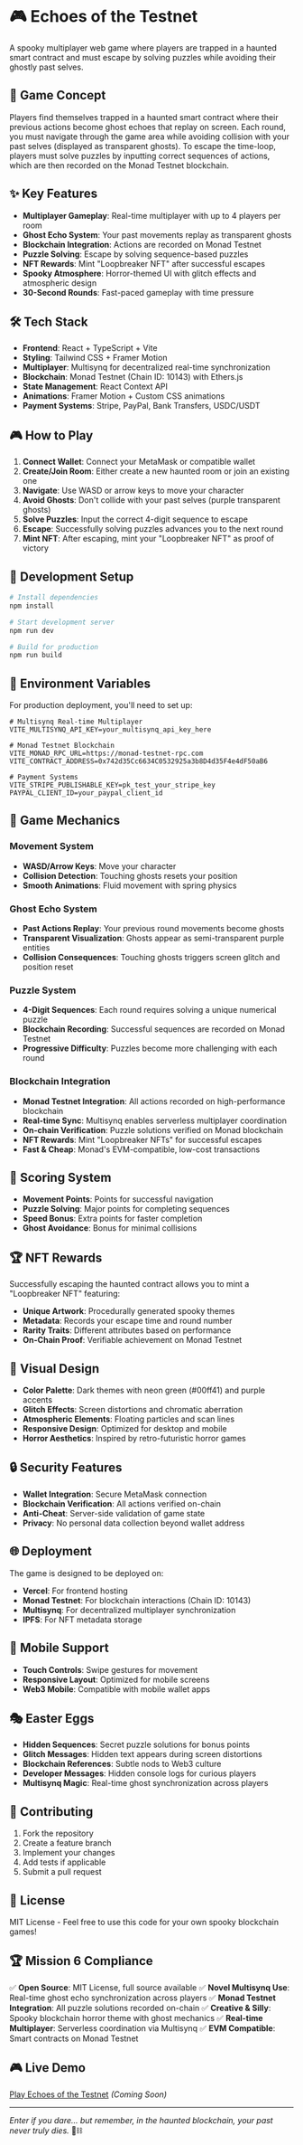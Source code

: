 # 🎮 Echoes of the Testnet

A spooky multiplayer web game where players are trapped in a haunted smart contract and must escape by solving puzzles while avoiding their ghostly past selves.

## 🎯 Game Concept

Players find themselves trapped in a haunted smart contract where their previous actions become ghost echoes that replay on screen. Each round, you must navigate through the game area while avoiding collision with your past selves (displayed as transparent ghosts). To escape the time-loop, players must solve puzzles by inputting correct sequences of actions, which are then recorded on the Monad Testnet blockchain.

## ✨ Key Features

- **Multiplayer Gameplay**: Real-time multiplayer with up to 4 players per room
- **Ghost Echo System**: Your past movements replay as transparent ghosts
- **Blockchain Integration**: Actions are recorded on Monad Testnet
- **Puzzle Solving**: Escape by solving sequence-based puzzles
- **NFT Rewards**: Mint "Loopbreaker NFT" after successful escapes
- **Spooky Atmosphere**: Horror-themed UI with glitch effects and atmospheric design
- **30-Second Rounds**: Fast-paced gameplay with time pressure

## 🛠 Tech Stack

- **Frontend**: React + TypeScript + Vite
- **Styling**: Tailwind CSS + Framer Motion
- **Multiplayer**: Multisynq for decentralized real-time synchronization
- **Blockchain**: Monad Testnet (Chain ID: 10143) with Ethers.js
- **State Management**: React Context API
- **Animations**: Framer Motion + Custom CSS animations
- **Payment Systems**: Stripe, PayPal, Bank Transfers, USDC/USDT

## 🎮 How to Play

1. **Connect Wallet**: Connect your MetaMask or compatible wallet
2. **Create/Join Room**: Either create a new haunted room or join an existing one
3. **Navigate**: Use WASD or arrow keys to move your character
4. **Avoid Ghosts**: Don't collide with your past selves (purple transparent ghosts)
5. **Solve Puzzles**: Input the correct 4-digit sequence to escape
6. **Escape**: Successfully solving puzzles advances you to the next round
7. **Mint NFT**: After escaping, mint your "Loopbreaker NFT" as proof of victory

## 🚀 Development Setup

```bash
# Install dependencies
npm install

# Start development server
npm run dev

# Build for production
npm run build
```

## 🔧 Environment Variables

For production deployment, you'll need to set up:

```env
# Multisynq Real-time Multiplayer
VITE_MULTISYNQ_API_KEY=your_multisynq_api_key_here

# Monad Testnet Blockchain
VITE_MONAD_RPC_URL=https://monad-testnet-rpc.com
VITE_CONTRACT_ADDRESS=0x742d35Cc6634C0532925a3b8D4d35F4e4dF50aB6

# Payment Systems
VITE_STRIPE_PUBLISHABLE_KEY=pk_test_your_stripe_key
PAYPAL_CLIENT_ID=your_paypal_client_id
```

## 🎨 Game Mechanics

### Movement System
- **WASD/Arrow Keys**: Move your character
- **Collision Detection**: Touching ghosts resets your position
- **Smooth Animations**: Fluid movement with spring physics

### Ghost Echo System
- **Past Actions Replay**: Your previous round movements become ghosts
- **Transparent Visualization**: Ghosts appear as semi-transparent purple entities
- **Collision Consequences**: Touching ghosts triggers screen glitch and position reset

### Puzzle System
- **4-Digit Sequences**: Each round requires solving a unique numerical puzzle
- **Blockchain Recording**: Successful sequences are recorded on Monad Testnet
- **Progressive Difficulty**: Puzzles become more challenging with each round

### Blockchain Integration
- **Monad Testnet Integration**: All actions recorded on high-performance blockchain
- **Real-time Sync**: Multisynq enables serverless multiplayer coordination
- **On-chain Verification**: Puzzle solutions verified on Monad blockchain
- **NFT Rewards**: Mint "Loopbreaker NFTs" for successful escapes
- **Fast & Cheap**: Monad's EVM-compatible, low-cost transactions

## 🎯 Scoring System

- **Movement Points**: Points for successful navigation
- **Puzzle Solving**: Major points for completing sequences
- **Speed Bonus**: Extra points for faster completion
- **Ghost Avoidance**: Bonus for minimal collisions

## 🏆 NFT Rewards

Successfully escaping the haunted contract allows you to mint a "Loopbreaker NFT" featuring:
- **Unique Artwork**: Procedurally generated spooky themes
- **Metadata**: Records your escape time and round number
- **Rarity Traits**: Different attributes based on performance
- **On-Chain Proof**: Verifiable achievement on Monad Testnet

## 🎨 Visual Design

- **Color Palette**: Dark themes with neon green (#00ff41) and purple accents
- **Glitch Effects**: Screen distortions and chromatic aberration
- **Atmospheric Elements**: Floating particles and scan lines
- **Responsive Design**: Optimized for desktop and mobile
- **Horror Aesthetics**: Inspired by retro-futuristic horror games

## 🔒 Security Features

- **Wallet Integration**: Secure MetaMask connection
- **Blockchain Verification**: All actions verified on-chain
- **Anti-Cheat**: Server-side validation of game state
- **Privacy**: No personal data collection beyond wallet address

## 🌐 Deployment

The game is designed to be deployed on:
- **Vercel**: For frontend hosting
- **Monad Testnet**: For blockchain interactions (Chain ID: 10143)
- **Multisynq**: For decentralized multiplayer synchronization
- **IPFS**: For NFT metadata storage

## 📱 Mobile Support

- **Touch Controls**: Swipe gestures for movement
- **Responsive Layout**: Optimized for mobile screens
- **Web3 Mobile**: Compatible with mobile wallet apps

## 🎭 Easter Eggs

- **Hidden Sequences**: Secret puzzle solutions for bonus points
- **Glitch Messages**: Hidden text appears during screen distortions
- **Blockchain References**: Subtle nods to Web3 culture
- **Developer Messages**: Hidden console logs for curious players
- **Multisynq Magic**: Real-time ghost synchronization across players

## 🤝 Contributing

1. Fork the repository
2. Create a feature branch
3. Implement your changes
4. Add tests if applicable
5. Submit a pull request

## 📄 License

MIT License - Feel free to use this code for your own spooky blockchain games!

## 🏆 Mission 6 Compliance

✅ **Open Source**: MIT License, full source available
✅ **Novel Multisynq Use**: Real-time ghost echo synchronization across players
✅ **Monad Testnet Integration**: All puzzle solutions recorded on-chain
✅ **Creative & Silly**: Spooky blockchain horror theme with ghost mechanics
✅ **Real-time Multiplayer**: Serverless coordination via Multisynq
✅ **EVM Compatible**: Smart contracts on Monad Testnet

## 🎮 Live Demo

[Play Echoes of the Testnet](https://echoes-testnet.vercel.app) *(Coming Soon)*

---

*Enter if you dare... but remember, in the haunted blockchain, your past never truly dies.* 👻⛓️